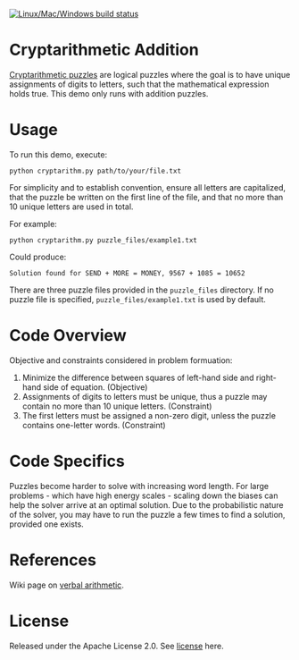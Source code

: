 [![Linux/Mac/Windows build status](
  https://circleci.com/gh/dwave-examples/cryptarithmetic.svg?style=svg)](
  https://circleci.com/gh/dwave-examples/cryptarithmetic)

# Cryptarithmetic Addition
[Cryptarithmetic puzzles](https://en.wikipedia.org/wiki/Verbal_arithmetic) are logical puzzles where the 
goal is to have unique assignments of digits to letters, such that the mathematical expression holds true.
This demo only runs with addition puzzles.

# Usage
To run this demo, execute:
```
python cryptarithm.py path/to/your/file.txt
```

For simplicity and to establish convention, ensure all letters are capitalized,
that the puzzle be written on the first line of the file, and that no more than 10 unique letters are used in total.

For example:
```
python cryptarithm.py puzzle_files/example1.txt
```

Could produce:
```
Solution found for SEND + MORE = MONEY, 9567 + 1085 = 10652
```

There are three puzzle files provided in the `puzzle_files` directory.
If no puzzle file is specified, `puzzle_files/example1.txt` is used by default.

# Code Overview
Objective and constraints considered in problem formuation:
1. Minimize the difference between squares of left-hand side and right-hand side of equation. (Objective)
2. Assignments of digits to letters must be unique, thus a puzzle may contain no more than 10 unique letters. (Constraint)
3. The first letters must be assigned a non-zero digit, unless the puzzle contains one-letter words. (Constraint)

# Code Specifics
Puzzles become harder to solve with increasing word length. For large problems - which have high energy scales - scaling
down the biases can help the solver arrive at an optimal solution. Due to the probabilistic nature of the solver, you
may have to run the puzzle a few times to find a solution, provided one exists.

# References
Wiki page on [verbal arithmetic](https://en.wikipedia.org/wiki/Verbal_arithmetic).

# License
Released under the Apache License 2.0. See [license](LICENSE) here.
